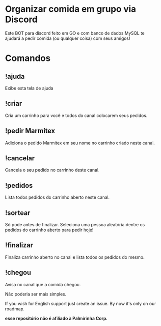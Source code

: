 # Organizar comida em grupo via Discord

Este BOT para discord feito em GO e com banco de dados MySQL te ajudará a pedir comida (ou qualquer coisa) com seus amigos! 

# Comandos

## !ajuda
Exibe esta tela de ajuda

## !criar
Cria um carrinho para você e todos do canal colocarem seus pedidos.

## !pedir Marmitex
Adiciona o pedido Marmitex em seu nome no carrinho criado neste canal.

## !cancelar
Cancela o seu pedido no carrinho deste canal.

## !pedidos
Lista todos pedidos do carrinho aberto neste canal.

## !sortear
Só pode antes de finalizar. Seleciona uma pessoa aleatória dentre os pedidos do carrinho aberto para pedir hoje!

## !finalizar
Finaliza carrinho aberto no canal e lista todos os pedidos do mesmo.

## !chegou
Avisa no canal que a comida chegou.

Não poderia ser mais simples.

If you wish for English support just create an issue. By now it's only on our roadmap.

**esse repositório não é afiliado à Palmirinha Corp.**